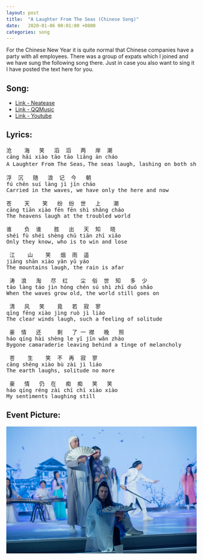 ```yaml
---
layout: post
title:  "A Laughter From The Seas (Chinese Song)"
date:   2020-01-06 00:01:00 +0800
categories: song
---
```


For the Chinese New Year it is quite normal that Chinese companies have a party with all employees. There was a group of expats which I joined and we have sung the following song there. Just in case you also want to sing it I have posted the text here for you.

Song:
----
* [Link - Neatease](https://music.163.com/song?id=1411532260&userid=1953659657)
* [Link - QQMusic](http://url.cn/5Zdc0So)
* [Link - Youtube](https://www.youtube.com/watch?v=6XE0W2KvD0Q)

Lyrics:
----
<pre>
沧    海   笑   滔  滔   两   岸  潮
cāng hǎi xiào tāo tāo liǎng àn cháo
A Laughter From The Seas，The seas laugh, lashing on both shores

浮  沉   随   浪  记  今   朝
fú chēn suí làng jì jīn cháo
Carried in the waves, we have only the here and now

苍    天    笑   纷  纷  世   上    潮
cāng tiān xiào fēn fēn shì shǎng cháo
The heavens laugh at the troubled world

谁    负  谁    胜   出   天  知   晓
shéi fù shéi shèng chū tiān zhī xiǎo
Only they know, who is to win and lose

 江    山    笑   烟  雨  遥
jiāng shān xiào yān yǔ yáo
The mountains laugh, the rain is afar

 涛  浪   淘   尽  红    尘  俗  世  知   多  少
tāo làng táo jìn hóng chén sú shì zhī duō shǎo
When the waves grow old, the world still goes on

 清   风   笑    竟   若  寂  寥
qīng fēng xiào jìng ruò jì liáo
The clear winds laugh, such a feeling of solitude

 豪  情   还     剩   了 一 襟   晚   照
háo qíng hài shèng le yī jīn wǎn zhào
Bygone camaraderie leaving behind a tinge of melancholy

 苍    生    笑  不  再  寂  寥
cāng shēng xiào bù zài jì liáo
The earth laughs, solitude no more

 豪   情   仍  在   痴  痴   笑   笑
háo qíng réng zài chī chī xiào xiào
My sentiments laughing still
</pre>


Event Picture:
---
![laughter-from-seas.jpeg](pictures/laughter-from-seas.jpeg)



